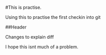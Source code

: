 #This is practise.

Using this to practise the first checkin into git

##Header

Changes to explain diff

I hope this isnt much of a problem.